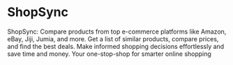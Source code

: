 # ShopSync
ShopSync: Compare products from top e-commerce platforms like Amazon, eBay, Jiji, Jumia, and more. Get a list of similar products, compare prices, and find the best deals. Make informed shopping decisions effortlessly and save time and money. Your one-stop-shop for smarter online shopping
